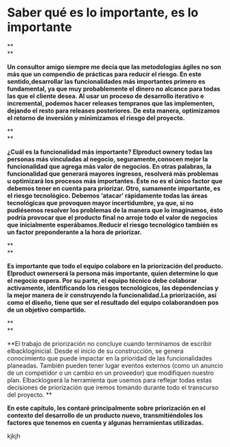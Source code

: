 # **Saber qué es lo importante, es lo importante**

**    
**

**Un consultor amigo siempre me decía que las metodologías ágiles no son más que un compendio de prácticas para reducir el riesgo. En este sentido,desarrollar las funcionalidades más importantes primero es fundamental, ya que muy probablemente el dinero no alcance para todas las que el cliente desea. Al usar un proceso de desarrollo iterativo e incremental, podemos hacer releases tempranos que las implementen, dejando el resto para releases posteriores. De esta manera, optimizamos el retorno de inversión y minimizamos el riesgo del proyecto.**

**    
**

**¿Cuál es la funcionalidad más importante? Elproduct ownery todas las personas más vinculadas al negocio, seguramente,conocen mejor la funcionalidad que agrega más valor de negocios. En otras palabras, la funcionalidad que generará mayores ingresos, resolverá más problemas u optimizará los procesos más importantes. Éste no es el único factor que debemos tener en cuenta para priorizar. Otro, sumamente importante, es el riesgo tecnológico. Debemos ‘atacar’ rápidamente todas las áreas tecnológicas que provoquen mayor incertidumbre, ya que, si no pudiésemos resolver los problemas de la manera que lo imaginamos, ésto podría provocar que el producto final no arroje todo el valor de negocios que inicialmente esperábamos.Reducir el riesgo tecnológico también es un factor preponderante a la hora de priorizar.**

**    
**

**Es importante que todo el equipo colabore en la priorización del producto. Elproduct ownerserá la persona más importante, quien determine lo que el negocio espera. Por su parte, el equipo técnico debe colaborar activamente, identificando los riesgos tecnológicos, las dependencias y la mejor manera de ir construyendo la funcionalidad.La priorización, así como el diseño, tiene que ser el resultado del equipo colaborandoen pos de un objetivo compartido.**

**    
**

**El trabajo de priorización no concluye cuando terminamos de escribir elbackloginicial. Desde el inicio de su construcción, se genera conocimiento que puede impactar en la prioridad de las funcionalidades planeadas. También pueden tener lugar eventos externos \(como un anuncio de un competidor o un cambio en un proveedor\) que modifiquen nuestro plan. Elbacklogserá la herramienta que usemos para reflejar todas estas decisiones de priorización que iremos tomando durante todo el transcurso del proyecto. **

**En este capítulo, les contaré principalmente sobre priorización en el contexto del desarrollo de un producto nuevo, transmitiéndoles los factores que tenemos en cuenta y algunas herramientas utilizadas.**



kjkjh

